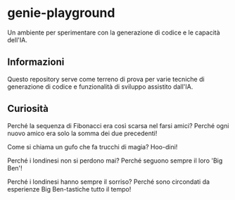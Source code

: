 # genie-playground

Un ambiente per sperimentare con la generazione di codice e le capacità dell'IA.

## Informazioni

Questo repository serve come terreno di prova per varie tecniche di generazione di codice e funzionalità di sviluppo assistito dall'IA.

## Curiosità

Perché la sequenza di Fibonacci era così scarsa nel farsi amici?
Perché ogni nuovo amico era solo la somma dei due precedenti!

Come si chiama un gufo che fa trucchi di magia? Hoo-dini!

Perché i londinesi non si perdono mai? Perché seguono sempre il loro 'Big Ben'!

Perché i londinesi hanno sempre il sorriso? Perché sono circondati da esperienze Big Ben-tastiche tutto il tempo!
